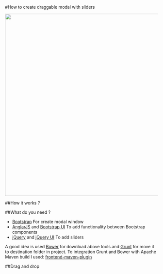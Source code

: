 #How to create draggable modal with sliders
<p align="center">
    <img src="http://drive.google.com/uc?export=view&id=0B3jGohC18ZF5dXRGSVNYdkx6NHc" width="600">
</p>

##How it works ?

##What do you need ?

* [Bootstrap](http://getbootstrap.com/) For create modal window
* [AnglarJS](https://angularjs.org/) and [Bootstrap UI](http://angular-ui.github.io/bootstrap/) To add functionality between Bootstrap components
* [jQuery](https://jquery.com/) and [jQuery UI](https://jqueryui.com/) To add sliders

A good idea is used [Bower](https://bower.io/) for download above tools and [Grunt](http://gruntjs.com/) for move it to destination folder in project.
To integration Grunt and Bower with Apache Maven build I used: [frontend-maven-plugin](https://github.com/eirslett/frontend-maven-plugin)

##Drag and drop